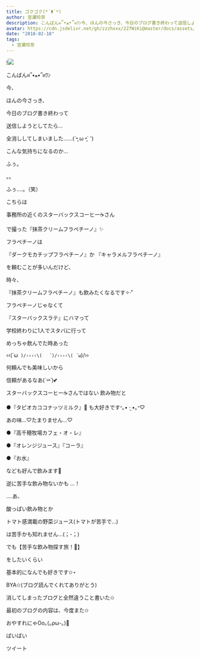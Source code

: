 ```yaml
---
title: ゴクゴク(*´⚰︎`*﻿)
author: 宮瀬玲奈
description: こんばんฅ՞•ﻌ•՞ฅﾜﾝ今、ほんの今さっき、今日のブログ書き終わって送信しようとしてたら...全消ししてし...
avatar: https://cdn.jsdelivr.net/gh/zzzhxxx/227WiKi@master/docs/assets/photo/avatar/reina.jpg
date: "2018-02-18"
tags:
  - 宮瀬玲奈
---
```


!![](https://cdn.jsdelivr.net/gh/zzzhxxx/227WiKi-image@master/blog-image/reina-2018-02-18_1.jpg)




こんばんฅ՞•ﻌ•՞ฅﾜﾝ






今、

ほんの今さっき、






今日のブログ書き終わって










送信しようとしてたら...




















全消ししてしまいました......(´•̥ ω •̥` ')











こんな気持ちになるのか…






ふぅ。




。。












ふぅ....。（笑）






























こちらは



事務所の近くのスターバックスコーヒー☕️さん

で撮った『抹茶クリームフラペチーノ』✨







フラペチーノは


『ダークモカチップフラペチーノ』か
『キャラメルフラペチーノ』


を頼むことが多いんだけど、


時々、

『抹茶クリームフラペチーノ』も飲みたくなるです✧‧˚









フラペチーノじゃなくて


『スターバックスラテ』にハマって

学校終わりに1人でスタバに行って

めっちゃ飲んでた時あった



‹‹\(´ω` )/››‹‹\( 　´)/››‹‹\( ´ω`)/››








何頼んでも美味しいから

信頼があるなあ(*´⚰︎`*﻿)💕
















スターバックスコーヒー☕️さんではない 
飲み物だと


●『タピオカココナッツミルク』🐄
も大好きですᐡ｡• ·̫ •｡ᐡ♡

あの味...♡たまりません...♡


●『高千穂牧場カフェ・オ・レ』

●『オレンジジュース』『コーラ』

●『お水』

なども好んで飲みます💓







逆に苦手な飲み物ないかも ...！






....あ、



酸っぱい飲み物とか

トマト感満載の野菜ジュース(トマトが苦手で...)



は苦手かも知れません...(；-；)






でも【苦手な飲み物探す旅！🚩】

をしたいくらい

基本的になんでも好きです✩⋆


















BYA✩(ブログ読んでくれてありがとう)



消してしまったブログと全然違うこと書いた✩

最初のブログの内容は、今度また✩




おやすれにゃOo｡(｡ρω-｡)💓


ばいばい


ツイート



